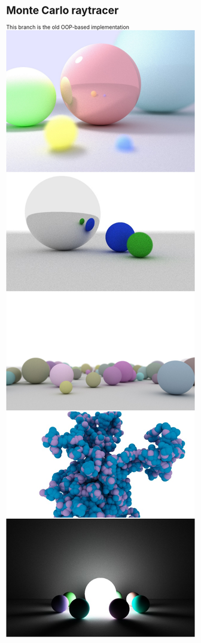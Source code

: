 Monte Carlo raytracer
================
This branch is the old OOP-based implementation
![Alt text](diffuseballs.jpg?raw=true "Color balls")
![Alt text](lonelyballs.jpg?raw=true "Lonely balls")
![Alt text](desertballs.jpg?raw=true "Desert balls")
![Alt text](stickyballs.jpg?raw=true "Sticky balls")
![Alt text](circlingballs.jpg?raw=true "Circling balls")
